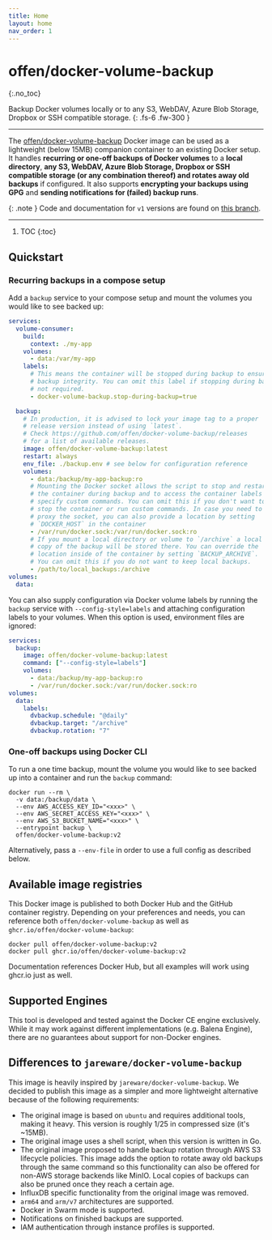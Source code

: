 ```yaml
---
title: Home
layout: home
nav_order: 1
---
```


# offen/docker-volume-backup
{:.no_toc}

Backup Docker volumes locally or to any S3, WebDAV, Azure Blob Storage, Dropbox or SSH compatible storage.
{: .fs-6 .fw-300 }

---

The [offen/docker-volume-backup](https://hub.docker.com/r/offen/docker-volume-backup) Docker image can be used as a lightweight (below 15MB) companion container to an existing Docker setup.
It handles __recurring or one-off backups of Docker volumes__ to a __local directory__, __any S3, WebDAV, Azure Blob Storage, Dropbox or SSH compatible storage (or any combination thereof) and rotates away old backups__ if configured. It also supports __encrypting your backups using GPG__ and __sending notifications for (failed) backup runs__.

{: .note }
Code and documentation for `v1` versions are found on [this branch][v1-branch].

[v1-branch]: https://github.com/offen/docker-volume-backup/tree/v1

---

1. TOC
{:toc}

## Quickstart

### Recurring backups in a compose setup

Add a `backup` service to your compose setup and mount the volumes you would like to see backed up:

```yml
services:
  volume-consumer:
    build:
      context: ./my-app
    volumes:
      - data:/var/my-app
    labels:
      # This means the container will be stopped during backup to ensure
      # backup integrity. You can omit this label if stopping during backup
      # not required.
      - docker-volume-backup.stop-during-backup=true

  backup:
    # In production, it is advised to lock your image tag to a proper
    # release version instead of using `latest`.
    # Check https://github.com/offen/docker-volume-backup/releases
    # for a list of available releases.
    image: offen/docker-volume-backup:latest
    restart: always
    env_file: ./backup.env # see below for configuration reference
    volumes:
      - data:/backup/my-app-backup:ro
      # Mounting the Docker socket allows the script to stop and restart
      # the container during backup and to access the container labels to
      # specify custom commands. You can omit this if you don't want to
      # stop the container or run custom commands. In case you need to
      # proxy the socket, you can also provide a location by setting
      # `DOCKER_HOST` in the container
      - /var/run/docker.sock:/var/run/docker.sock:ro
      # If you mount a local directory or volume to `/archive` a local
      # copy of the backup will be stored there. You can override the
      # location inside of the container by setting `BACKUP_ARCHIVE`.
      # You can omit this if you do not want to keep local backups.
      - /path/to/local_backups:/archive
volumes:
  data:
```

You can also supply configuration via Docker volume labels by running the
`backup` service with `--config-style=labels` and attaching configuration labels
to your volumes. When this option is used, environment files are ignored:

```yml
services:
  backup:
    image: offen/docker-volume-backup:latest
    command: ["--config-style=labels"]
    volumes:
      - data:/backup/my-app-backup:ro
      - /var/run/docker.sock:/var/run/docker.sock:ro
volumes:
  data:
    labels:
      dvbackup.schedule: "@daily"
      dvbackup.target: "/archive"
      dvbackup.rotation: "7"
```

### One-off backups using Docker CLI

To run a one time backup, mount the volume you would like to see backed up into a container and run the `backup` command:

```console
docker run --rm \
  -v data:/backup/data \
  --env AWS_ACCESS_KEY_ID="<xxx>" \
  --env AWS_SECRET_ACCESS_KEY="<xxx>" \
  --env AWS_S3_BUCKET_NAME="<xxx>" \
  --entrypoint backup \
  offen/docker-volume-backup:v2
```

Alternatively, pass a `--env-file` in order to use a full config as described below.

## Available image registries

This Docker image is published to both Docker Hub and the GitHub container registry.
Depending on your preferences and needs, you can reference both `offen/docker-volume-backup` as well as `ghcr.io/offen/docker-volume-backup`:

```
docker pull offen/docker-volume-backup:v2
docker pull ghcr.io/offen/docker-volume-backup:v2
```

Documentation references Docker Hub, but all examples will work using ghcr.io just as well.

## Supported Engines

This tool is developed and tested against the Docker CE engine exclusively.
While it may work against different implementations (e.g. Balena Engine), there are no guarantees about support for non-Docker engines.

## Differences to `jareware/docker-volume-backup`

This image is heavily inspired by `jareware/docker-volume-backup`. We decided to publish this image as a simpler and more lightweight alternative because of the following requirements:

- The original image is based on `ubuntu` and requires additional tools, making it heavy.
This version is roughly 1/25 in compressed size (it's ~15MB).
- The original image uses a shell script, when this version is written in Go.
- The original image proposed to handle backup rotation through AWS S3 lifecycle policies.
This image adds the option to rotate away old backups through the same command so this functionality can also be offered for non-AWS storage backends like MinIO.
Local copies of backups can also be pruned once they reach a certain age.
- InfluxDB specific functionality from the original image was removed.
- `arm64` and `arm/v7` architectures are supported.
- Docker in Swarm mode is supported.
- Notifications on finished backups are supported.
- IAM authentication through instance profiles is supported.
